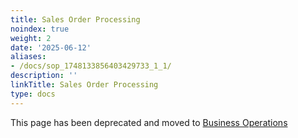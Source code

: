 ```yaml
---
title: Sales Order Processing
noindex: true
weight: 2
date: '2025-06-12'
aliases:
- /docs/sop_1748133856403429733_1_1/
description: ''
linkTitle: Sales Order Processing
type: docs
---
```


This page has been deprecated and moved to [Business Operations](/handbook/sales/field-operations/order-processing/)
